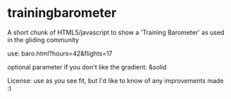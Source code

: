 # trainingbarometer
A short chunk of HTML5/javascript to show a 'Training Barometer' as used in the gliding community

use: baro.html?hours=42&flights=17

optional parameter if you don't like the gradient: &solid

License: use as you see fit, but I'd like to know of any improvements made :)
